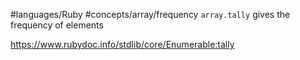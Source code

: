 #languages/Ruby #concepts/array/frequency
`array.tally` gives the frequency of elements

https://www.rubydoc.info/stdlib/core/Enumerable:tally